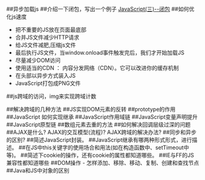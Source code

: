 ##异步加载js
##介绍一下闭包，写出一个例子
[JavaScript(三)--闭包](http://xfhnever.github.io/blog/2014/05/08/js-closure/)
##如何优化js速度
- 把不重要的JS放在页面最底部
- 合并JS文件减少HTTP请求
- 给JS文件减肥,压缩js文件
- 最后执行JS文件，当window.onload事件触发完后，我们才开始加载JS
- 尽量减少DOM访问
- 使用适当的CDN   ： 内容分发网络（CDN）。它可以改进你的缓存机制
- 在头部以异步方式装入JS
- JavaScript打包成PNG文件

##js跨域的访问，img来实现跨域计数

##解决跨域的几种方法
##JS实现DOM元素的反转
##prototype的作用
##JavaScript 如何实现继承
##JavaScript作用域链
##JavaScript变量声明提升
##JavaScript原型链
##数组元素去重的方法
##如何解决回调层级过深的问题
##AJAX是什么? AJAX的交互模型(流程)? AJAX跨域的解决办法?
##同步和异步的区别? 
##简述JavaScript封装。
##JavaScript继承有哪两种形式形式，进行描述。
##在JS中this关键字的使用场合和用法(如在构造函数中、setTimeout中等)。
##简述下cookie的操作，还有cookie的属性都知道哪些。
##IE与FF的JS兼容性都知道哪些
##DOM操作 - 怎样添加、移除、移动、复制、创建和查找节点
##Java和JS中对象的区别

